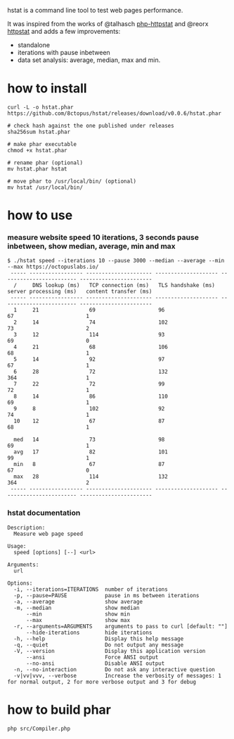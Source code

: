 hstat is a command line tool to test web pages performance.

It was inspired from the works of @talhasch [php-httpstat](https://github.com/talhasch/php-httpstat) and @reorx [httpstat](https://github.com/reorx/httpstat) and adds a few improvements:
- standalone
- iterations with pause inbetween
- data set analysis: average, median, max and min.

# how to install

    curl -L -o hstat.phar https://github.com/8ctopus/hstat/releases/download/v0.0.6/hstat.phar
    
    # check hash against the one published under releases
    sha256sum hstat.phar
    
    # make phar executable
    chmod +x hstat.phar
    
    # rename phar (optional)
    mv hstat.phar hstat
    
    # move phar to /usr/local/bin/ (optional)
    mv hstat /usr/local/bin/
    

# how to use

### measure website speed 10 iterations, 3 seconds pause inbetween, show median, average, min and max
    $ ./hstat speed --iterations 10 --pause 3000 --median --average --min --max https://octopuslabs.io/
     ----- ----------------- --------------------- -------------------- ------------------------ -----------------------
      /     DNS lookup (ms)   TCP connection (ms)   TLS handshake (ms)   server processing (ms)   content transfer (ms)
     ----- ----------------- --------------------- -------------------- ------------------------ -----------------------
      1     21                69                    96                   67                       1
      2     14                74                    102                  73                       2
      3     12                114                   93                   69                       0
      4     21                68                    106                  68                       1
      5     14                92                    97                   67                       1
      6     28                72                    132                  364                      1
      7     22                72                    99                   72                       1
      8     14                86                    110                  69                       1
      9     8                 102                   92                   74                       1
      10    12                67                    87                   68                       1

      med   14                73                    98                   69                       1
      avg   17                82                    101                  99                       1
      min   8                 67                    87                   67                       0
      max   28                114                   132                  364                      2
     ----- ----------------- --------------------- -------------------- ------------------------ -----------------------

### hstat documentation

    Description:
      Measure web page speed

    Usage:
      speed [options] [--] <url>

    Arguments:
      url

    Options:
      -i, --iterations=ITERATIONS  number of iterations
      -p, --pause=PAUSE            pause in ms between iterations
      -a, --average                show average
      -m, --median                 show median
          --min                    show min
          --max                    show max
      -r, --arguments=ARGUMENTS    arguments to pass to curl [default: ""]
          --hide-iterations        hide iterations
      -h, --help                   Display this help message
      -q, --quiet                  Do not output any message
      -V, --version                Display this application version
          --ansi                   Force ANSI output
          --no-ansi                Disable ANSI output
      -n, --no-interaction         Do not ask any interactive question
      -v|vv|vvv, --verbose         Increase the verbosity of messages: 1 for normal output, 2 for more verbose output and 3 for debug

# how to build phar

    php src/Compiler.php
